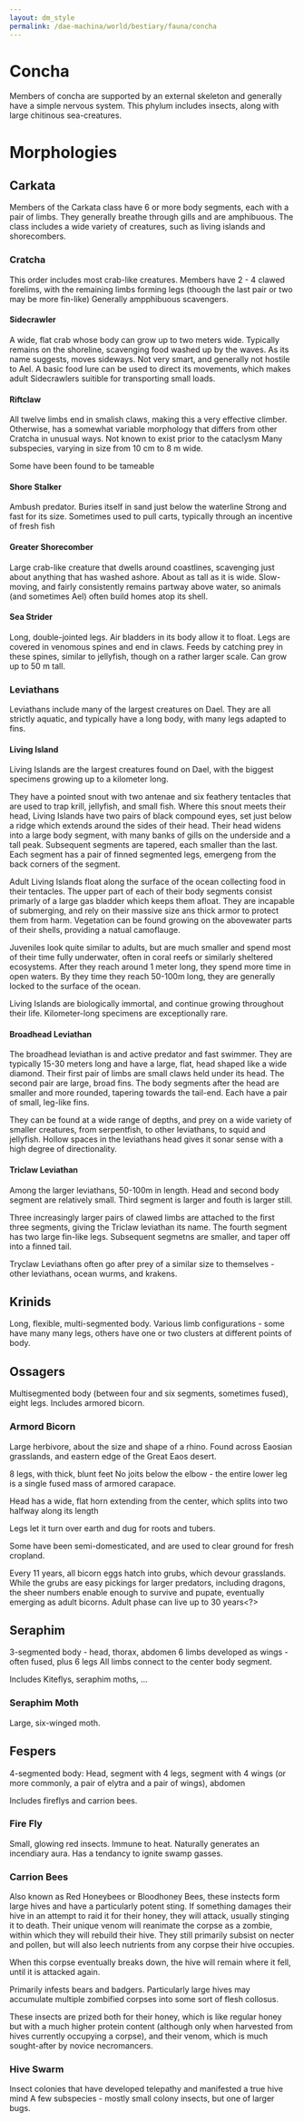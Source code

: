 ```yaml
---
layout: dm_style
permalink: /dae-machina/world/bestiary/fauna/concha
---
```


# Concha

Members of concha are supported by an external skeleton and generally have a simple nervous system.
This phylum includes insects, along with large chitinous sea-creatures.

# Morphologies

## Carkata

Members of the Carkata class have 6 or more body segments, each with a pair of limbs. They generally breathe through gills and are amphibuous.
The class includes a wide variety of creatures, such as living islands and shorecombers.

### Cratcha

This order includes most crab-like creatures. Members have 2 - 4 clawed forelims, with the remaining limbs forming legs (thoough the last pair or two may be more fin-like)
Generally ampphibuous scavengers.

#### Sidecrawler
A wide, flat crab whose body can grow up to two meters wide. Typically remains on the shoreline, scavenging food washed up by the waves.
As its name suggests, moves sideways.
Not very smart, and generally not hostile to Ael. A basic food lure can be used to direct its movements, which makes adult Sidecrawlers suitible for transporting small loads.

#### Riftclaw

All twelve limbs end in smalish claws, making this a very effective climber.
Otherwise, has a somewhat variable morphology that differs from other Cratcha in unusual ways. Not known to exist prior to the cataclysm
Many subspecies, varying in size from 10 cm to 8 m wide.

Some have been found to be tameable

#### Shore Stalker

Ambush predator. Buries itself in sand just below the waterline
Strong and fast for its size. Sometimes used to pull carts, typically through an incentive of fresh fish

#### Greater Shorecomber

Large crab-like creature that dwells around coastlines, scavenging just about anything that has washed ashore.
About as tall as it is wide. 
Slow-moving, and fairly consistently remains partway above water, so animals (and sometimes Ael) often build homes atop its shell. 

#### Sea Strider

Long, double-jointed legs. Air bladders in its body allow it to float. Legs are covered in venomous spines and end in claws. Feeds by catching prey in these spines, similar to jellyfish, though on a rather larger scale.
Can grow up to 50 m tall.

### Leviathans

Leviathans include many of the largest creatures on Dael. 
They are all strictly aquatic, and typically have a long body, with many legs adapted to fins.

#### Living Island

Living Islands are the largest creatures found on Dael, with the biggest specimens growing up to a kilometer long. 

They have a pointed snout with two antenae and six feathery tentacles that are used to trap krill, jellyfish, and small fish. Where this snout meets their head, Living Islands have two pairs of black compound eyes, 
set just below a ridge which extends around the sides of their head. Their head widens into a large body segment, with many banks of gills on the underside and a tall peak.
Subsequent segments are tapered, each smaller than the last. Each segment has a pair of finned segmented legs, emergeng from the back corners of the segment.

Adult Living Islands float along the surface of the ocean collecting food in their tentacles. The upper part of each of their body segments consist primarly of a large gas bladder which keeps them afloat. 
They are incapable of submerging, and rely on their massive size ans thick armor to protect them from harm. Vegetation can be found growing on the abovewater parts of their shells, providing a natual camoflauge.

Juveniles look quite similar to adults, but are much smaller and spend most of their time fully underwater, often in coral reefs or similarly sheltered ecosystems.
After they reach around 1 meter long, they spend more time in open waters. By they time they reach 50-100m long, they are generally locked to the surface of the ocean.

Living Islands are biologically immortal, and continue growing throughout their life. Kilometer-long specimens are exceptionally rare.

#### Broadhead Leviathan

The broadhead leviathan is and active predator and fast swimmer. 
They are typically 15-30 meters long and have a large, flat, head shaped like a wide diamond.
Their first pair of limbs are small claws held under its head. The second pair are large, broad fins.
The body segments after the head are smaller and more rounded, tapering towards the tail-end. Each have a pair of small, leg-like fins.

They can be found at a wide range of depths, and prey on a wide variety of smaller creatures, from serpentfish, to other leviathans, to squid and jellyfish.
Hollow spaces in the leviathans head gives it sonar sense with a high degree of directionality.

#### Triclaw Leviathan

Among the larger leviathans, 50-100m in length.
Head and second body segment are relatively small.
Third segment is larger and fouth is larger still.

Three increasingly larger pairs of clawed limbs are attached to the first three segments, giving the Triclaw leviathan its name.
The fourth segment has two large fin-like legs. Subsequent segmetns are smaller, and taper off into a finned tail. 

Tryclaw Leviathans often go after prey of a similar size to themselves - other leviathans, ocean wurms, and krakens.

## Krinids

Long, flexible, multi-segmented body.
Various limb configurations - some have many many legs, others have one or two clusters at different points of body.


## Ossagers

Multisegmented body (between four and six segments, sometimes fused), eight legs.
Includes armored bicorn.

### Armord Bicorn

Large herbivore, about the size and shape of a rhino.
Found across Eaosian grasslands, and eastern edge of the Great Eaos desert.

8 legs, with thick, blunt feet No joits below the elbow - the entire lower leg is a single fused mass of armored carapace.

Head has a wide, flat horn extending from the center, which splits into two halfway along its length 

Legs let it turn over earth and dug for roots and tubers.


Some have been semi-domesticated, and are used to clear ground for fresh cropland.

Every 11 years, all bicorn eggs hatch into grubs, which devour grasslands.
While the grubs are easy pickings for larger predators, including dragons, the sheer numbers enable enough to survive and pupate, eventually emerging as adult bicorns.
Adult phase can live up to 30 years<?>

## Seraphim

3-segmented body - head, thorax, abdomen
6 limbs developed as wings - often fused, plus 6 legs
All limbs connect to the center body segment.

Includes Kiteflys, seraphim moths, ...

### Seraphim Moth

Large, six-winged moth.


## Fespers

4-segmented body:
Head, segment with 4 legs, segment with 4 wings (or more commonly, a pair of elytra and a pair of wings), abdomen

Includes fireflys and carrion bees.

### Fire Fly

Small, glowing red insects.
Immune to heat. Naturally generates an incendiary aura. Has a tendancy to ignite swamp gasses.

### Carrion Bees

Also known as Red Honeybees or Bloodhoney Bees, these instects form large hives and have a particularly potent sting.
If something damages their hive in an attempt to raid it for their honey, they will attack, usually stinging it to death.
Their unique venom will reanimate the corpse as a zombie, within which they will rebuild their hive.
They still primarily subsist on necter and pollen, but will also leech nutrients from any corpse their hive occupies.

When this corpse eventually breaks down, the hive will remain where it fell, until it is attacked again.

Primarily infests bears and badgers.
Particularly large hives may accumulate multiple zombified corpses into some sort of flesh collosus.

These insects are prized both for their honey, which is like regular honey but with a much higher protein content (although only when harvested from hives currently occupying a corpse), and their venom,
which is much sought-after by novice necromancers.

### Hive Swarm

Insect colonies that have developed telepathy and manifested a true hive mind
A few subspecies - mostly small colony insects, but one of larger bugs.



